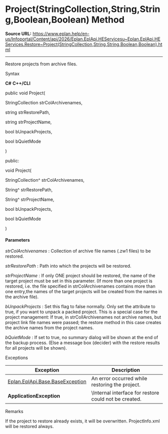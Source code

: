 # Project(StringCollection,String,String,Boolean,Boolean) Method

**Source URL:** https://www.eplan.help/en-us/Infoportal/Content/api/2026/Eplan.EplApi.HEServicesu~Eplan.EplApi.HEServices.Restore~Project(StringCollection,String,String,Boolean,Boolean).html

---

Restore projects from archive files.

Syntax

**C#**
**C++/CLI**


public void Project( 

   StringCollection strColArchivenames,

   string strRestorePath,

   string strProjectName,

   bool bUnpackProjects,

   bool bQuietMode

)

public:

void Project( 

   StringCollection^ strColArchivenames,

   String^ strRestorePath,

   String^ strProjectName,

   bool bUnpackProjects,

   bool bQuietMode

)


#### Parameters

*strColArchivenames*
:   Collection of archive file names (.zw1 files) to be restored.

*strRestorePath*
:   Path into which the projects will be restored.

*strProjectName*
:   If only ONE project should be restored, the name of the target project must be set in this parameter. (If more than one project is restored, i.e. the file specified in strColArchivenames contains more than one entry,the names of the target projects will be created from the names in the archive file).

*bUnpackProjects*
:   Set this flag to false normally. Only set the attribute to true, if you want to unpack a packed project. This is a special case for the project management\: If true, in strCollArchivenames not archive names, but project link file names were passed; the restore method in this case creates the archive names from the project names.

*bQuietMode*
:   If set to true, no summary dialog will be shown at the end of the backup process. (Else a message box (decider) with the restore results for all projects will be shown).

Exceptions

| Exception | Description |
| --- | --- |
| [Eplan.EplApi.Base.BaseException](Eplan.EplApi.Baseu~Eplan.EplApi.Base.BaseException.html) | An error occurred while restoring the project. |
| **ApplicationException** | \Internal interface for restore could not be created. |

Remarks

If the project to restore already exists, it will be overwritten. ProjectInfo.xml will be restored always.
